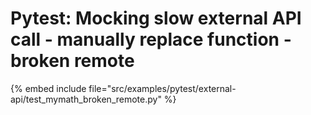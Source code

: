 # Pytest: Mocking slow external API call - manually replace function - broken remote

{% embed include file="src/examples/pytest/external-api/test_mymath_broken_remote.py" %}
